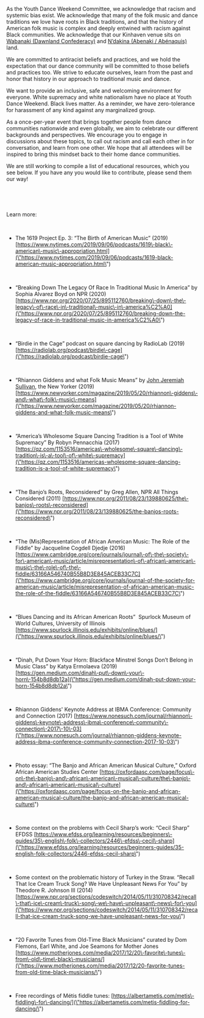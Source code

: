 
As the Youth Dance Weekend Committee, we acknowledge that racism and systemic bias exist. We acknowledge that many of the folk music and dance traditions we love have roots in Black traditions, and that the history of American folk music is complex and deeply entwined with racism against Black communities. We acknowledge that our Kinhaven venue sits on [Wabanaki (Dawnland Confederacy)](\"https://native-land.ca/maps/territories/wabanaki-confederacy/\") and [N’dakina (Abenaki / Abénaquis)](\"https://native-land.ca/maps/territories/abenaki-abenaquis/\") land.


We are committed to antiracist beliefs and practices, and we hold the expectation that our dance community will be committed to those beliefs and practices too. We strive to educate ourselves, learn from the past and honor that history in our approach to traditional music and dance. 


We want to provide an inclusive, safe and welcoming environment for everyone. White supremacy and white nationalism have no place at Youth Dance Weekend. Black lives matter. As a reminder, we have zero\-tolerance for harassment of any kind against any marginalized group. 


As a once\-per\-year event that brings together people from dance communities nationwide and even globally, we aim to celebrate our different backgrounds and perspectives. We encourage you to engage in discussions about these topics, to call out racism and call each other in for conversation, and learn from one other. We hope that all attendees will be inspired to bring this mindset back to their home dance communities.


We are still working to compile a list of educational resources, which you see below. If you have any you would like to contribute, please send them our way!


 


 


Learn more:


 



* The 1619 Project Ep. 3: “The Birth of American Music” (2019\) [https://www.nytimes.com/2019/09/06/podcasts/1619\-black\-american\-music\-appropriation.html](\"https://www.nytimes.com/2019/09/06/podcasts/1619-black-american-music-appropriation.html\")



 



* “Breaking Down The Legacy Of Race In Traditional Music In America” by Sophia Alvarez Boyd on NPR (2020\) [https://www.npr.org/2020/07/25/895112760/breaking\-down\-the\-legacy\-of\-race\-in\-traditional\-music\-in\-america%C2%A0](\"https://www.npr.org/2020/07/25/895112760/breaking-down-the-legacy-of-race-in-traditional-music-in-america%C2%A0\")



 



* “Birdie in the Cage” podcast on square dancing by RadioLab (2019\)  [https://radiolab.org/podcast/birdie\-cage](\"https://radiolab.org/podcast/birdie-cage\")



 



* “Rhiannon Giddens and what Folk Music Means” by [John Jeremiah Sullivan](\"https://www.newyorker.com/contributors/john-jeremiah-sullivan\"), the New Yorker (2019\) [https://www.newyorker.com/magazine/2019/05/20/rhiannon\-giddens\-and\-what\-folk\-music\-means](\"https://www.newyorker.com/magazine/2019/05/20/rhiannon-giddens-and-what-folk-music-means\")



 



* “America’s Wholesome Square Dancing Tradition is a Tool of White Supremacy” By Robyn Pennacchia (2017\) [https://qz.com/1153516/americas\-wholesome\-square\-dancing\-tradition\-is\-a\-tool\-of\-white\-supremacy](\"https://qz.com/1153516/americas-wholesome-square-dancing-tradition-is-a-tool-of-white-supremacy\")



 



* “The Banjo’s Roots, Reconsidered” by Greg Allen, NPR All Things Considered (2011\) [https://www.npr.org/2011/08/23/139880625/the\-banjos\-roots\-reconsidered](\"https://www.npr.org/2011/08/23/139880625/the-banjos-roots-reconsidered\")



 



* “The (Mis)Representation of African American Music: The Role of the Fiddle” by Jacqueline Cogdell Djedje (2016\) [https://www.cambridge.org/core/journals/journal\-of\-the\-society\-for\-american\-music/article/misrepresentation\-of\-african\-american\-music\-the\-role\-of\-the\-fiddle/63166A546740B55B8D3E845ACEB33C7C](\"https://www.cambridge.org/core/journals/journal-of-the-society-for-american-music/article/misrepresentation-of-african-american-music-the-role-of-the-fiddle/63166A546740B55B8D3E845ACEB33C7C\")



 



* “Blues Dancing and its African American Roots”  Spurlock Museum of World Cultures, University of Illinois [https://www.spurlock.illinois.edu/exhibits/online/blues/](\"https://www.spurlock.illinois.edu/exhibits/online/blues/\")



 



* “Dinah, Put Down Your Horn: Blackface Minstrel Songs Don’t Belong in Music Class” by Katya Ermolaeva (2019\)  [https://gen.medium.com/dinah\-put\-down\-your\-horn\-154b8d8db12a](\"https://gen.medium.com/dinah-put-down-your-horn-154b8d8db12a\")



 



* Rhiannon Giddens' Keynote Address at IBMA Conference: Community and Connection (2017\) [https://www.nonesuch.com/journal/rhiannon\-giddens\-keynote\-address\-ibma\-conference\-community\-connection\-2017\-10\-03](\"https://www.nonesuch.com/journal/rhiannon-giddens-keynote-address-ibma-conference-community-connection-2017-10-03\")



 



* Photo essay: “The Banjo and African American Musical Culture,” Oxford African American Studies Center [https://oxfordaasc.com/page/focus\-on\-the\-banjo\-and\-african\-american\-musical\-culture/the\-banjo\-and\-african\-american\-musical\-culture](\"https://oxfordaasc.com/page/focus-on-the-banjo-and-african-american-musical-culture/the-banjo-and-african-american-musical-culture\")



 



* Some context on the problems with Cecil Sharp’s work: “Cecil Sharp” EFDSS [https://www.efdss.org/learning/resources/beginners\-guides/35\-english\-folk\-collectors/2446\-efdss\-cecil\-sharp](\"https://www.efdss.org/learning/resources/beginners-guides/35-english-folk-collectors/2446-efdss-cecil-sharp\")



 



* Some context on the problematic history of Turkey in the Straw. “Recall That Ice Cream Truck Song? We Have Unpleasant News For You” by Theodore R. Johnson III (2014\) [https://www.npr.org/sections/codeswitch/2014/05/11/310708342/recall\-that\-ice\-cream\-truck\-song\-we\-have\-unpleasant\-news\-for\-you](\"https://www.npr.org/sections/codeswitch/2014/05/11/310708342/recall-that-ice-cream-truck-song-we-have-unpleasant-news-for-you\")



 



* “20 Favorite Tunes from Old\-Time Black Musicians” curated by Dom Flemons, Earl White, and Joe Seamons for Mother Jones [https://www.motherjones.com/media/2017/12/20\-favorite\-tunes\-from\-old\-time\-black\-musicians/](\"https://www.motherjones.com/media/2017/12/20-favorite-tunes-from-old-time-black-musicians/\")



 



* Free recordings of Métis fiddle tunes: [https://albertametis.com/metis\-fiddling\-for\-dancing/](\"https://albertametis.com/metis-fiddling-for-dancing/\")



 


